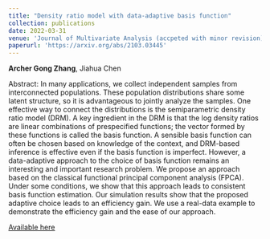 ```yaml
--- 
title: "Density ratio model with data-adaptive basis function" 
collection: publications 
date: 2022-03-31
venue: 'Journal of Multivariate Analysis (accpeted with minor revision)'
paperurl: 'https://arxiv.org/abs/2103.03445' 
--- 
```


**Archer Gong Zhang**, Jiahua Chen

Abstract: In many applications, we collect independent samples from interconnected populations. These population distributions share some latent structure, so it is advantageous to jointly analyze the samples. One effective way to connect the distributions is the semiparametric density ratio model (DRM). A key ingredient in the DRM is that the log density ratios are linear combinations of prespecified functions; the vector formed by these functions is called the basis function. A sensible basis function can often be chosen based on knowledge of the context, and DRM-based inference is effective even if the basis function is imperfect. However, a data-adaptive approach to the choice of basis function remains an interesting and important research problem. We propose an approach based on the classical functional principal component analysis (FPCA). Under some conditions, we show that this approach leads to consistent basis function estimation. Our simulation results show that the proposed adaptive choice leads to an efficiency gain. We use a real-data example to demonstrate the efficiency gain and the ease of our approach.

[Available here](https://arxiv.org/abs/2103.03445)
